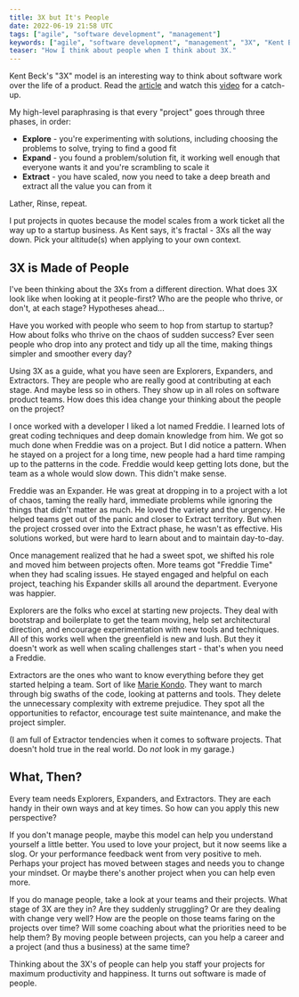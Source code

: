 ```yaml
---
title: 3X but It's People
date: 2022-06-19 21:58 UTC
tags: ["agile", "software development", "management"]
keywords: ["agile", "software development", "management", "3X", "Kent Beck"]
teaser: "How I think about people when I think about 3X."
---
```


[3x-text]: https://medium.com/@kentbeck_7670/the-product-development-triathlon-6464e2763c46
[3x-vid]: https://www.youtube.com/watch?v=YGhS8VQpS6s
[kondo]: https://konmari.com/about-the-konmari-method/

Kent Beck's "3X" model is an interesting way to think about software work over the life of a product. Read the [article][3x-text] and watch this [video][3x-vid] for a catch-up.

My high-level paraphrasing is that every "project" goes through three phases, in order:

- **Explore** - you're experimenting with solutions, including choosing the problems to solve, trying to find a good fit
- **Expand** - you found a problem/solution fit, it working well enough that everyone wants it and you're scrambling to scale it
- **Extract** - you have scaled, now you need to take a deep breath and extract all the value you can from it

Lather, Rinse, repeat.

I put projects in quotes because the model scales from a work ticket all the way up to a startup business. As Kent says, it's fractal - 3Xs all the way down. Pick your altitude(s) when applying to your own context.

## 3X is Made of People

I've been thinking about the 3Xs from a different direction. What does 3X look like when looking at it people-first? Who are the people who thrive, or don't, at each stage? Hypotheses ahead...

Have you worked with people who seem to hop from startup to startup? How about folks who thrive on the chaos of sudden success? Ever seen people who drop into any protect and tidy up all the time, making things simpler and smoother every day?

Using 3X as a guide, what you have seen are Explorers, Expanders, and Extractors. They are people who are really good at contributing at each stage. And maybe less so in others. They show up in all roles on software product teams. How does this idea change your thinking about the people on the project?

I once worked with a developer I liked a lot named Freddie. I learned lots of great coding techniques and deep domain knowledge from him. We got so much done when Freddie was on a project. But I did notice a pattern. When he stayed on a project for a long time, new people had a hard time ramping up to the patterns in the code. Freddie would keep getting lots done, but the team as a whole would slow down. This didn't make sense.

Freddie was an Expander. He was great at dropping in to a project with a lot of chaos, taming the really hard, immediate problems while ignoring the things that didn't matter as much. He loved the variety and the urgency. He helped teams get out of the panic and closer to Extract territory. But when the project crossed over into the Extract phase, he wasn't as effective. His solutions worked, but were hard to learn about and to maintain day-to-day.

Once management realized that he had a sweet spot, we shifted his role and moved him between projects often. More teams got "Freddie Time" when they had scaling issues. He stayed engaged and helpful on each project, teaching his Expander skills all around the department. Everyone was happier.

Explorers are the folks who excel at starting new projects. They deal with bootstrap and boilerplate to get the team moving, help set architectural direction, and encourage experimentation with new tools and techniques. All of this works well when the greenfield is new and lush. But they it doesn't work as well when scaling challenges start - that's when you need a Freddie.

Extractors are the ones who want to know everything before they get started helping a team. Sort of like [Marie Kondo][kondo].  They want to march through big swaths of the code, looking at patterns and tools. They delete the unnecessary complexity with extreme prejudice. They spot all the opportunities to refactor, encourage test suite maintenance, and make the project simpler.

(I am full of Extractor tendencies when it comes to software projects. That doesn't hold true in the real world. Do _not_ look in my garage.)

## What, Then?

Every team needs Explorers, Expanders, and Extractors. They are each handy in their own ways and at key times. So how can you apply this new perspective?

If you don't manage people, maybe this model can help you understand yourself a little better. You used to love your project, but it now seems like a slog. Or your performance feedback went from very positive to meh. Perhaps your project has moved between stages and needs you to change your mindset. Or maybe there's another project when you can help even more.

If you do manage people, take a look at your teams and their projects. What stage of 3X are they in? Are they suddenly struggling? Or are they dealing with change very well? How are the people on those teams faring on the projects over time? Will some coaching about what the priorities need to be help them? By moving people between projects, can you help a career and a project (and thus a business) at the same time?

Thinking about the 3X's of people can help you staff your projects for maximum productivity and happiness. It turns out software is made of people. 

